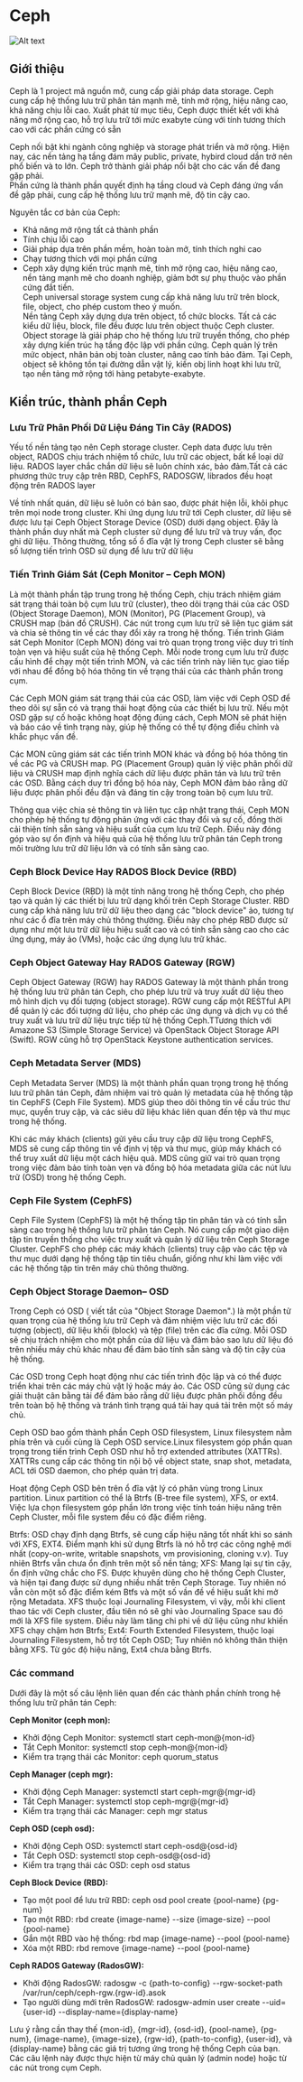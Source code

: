 # Ceph
![Alt text](/Picture/Storage/cephh.png)
## Giới thiệu
Ceph là 1 project mã nguồn mở, cung cấp giải pháp data storage. Ceph cung cấp hệ thống lưu trữ phân tán mạnh mẽ, tính mở rộng, hiệu năng cao, khả năng chịu lỗi cao. Xuất phát từ mục tiêu, Ceph được thiết kết với khả năng mở rộng cao, hỗ trợ lưu trữ tới mức exabyte cùng với tính tương thích cao với các phần cứng có sẵn  

Ceph nối bật khi ngành công nghiệp và storage phát triển và mở rộng. Hiện nay, các nền tảng hạ tầng đám mây public, private, hybird cloud dần trở nên phổ biến và to lớn. Ceph trở thành giải pháp nổi bật cho các vấn đề đang gặp phải.        
Phần cứng là thành phần quyết định hạ tầng cloud và Ceph đáng ứng vấn đề gặp phải, cung cấp hệ thống lưu trữ mạnh mẽ, độ tin cậy cao.      

Nguyên tắc cơ bản của Ceph:         
- Khả năng mở rộng tất cả thành phần      
- Tính chịu lỗi cao       
- Giải pháp dựa trên phần mềm, hoàn toàn mở, tính thích nghi cao      
- Chạy tương thích với mọi phần cứng      
- Ceph xây dựng kiến trúc mạnh mẽ, tính mở rộng cao, hiệu năng cao, nền tảng mạnh mẽ cho doanh nghiệp, giảm bớt sự phụ thuộc vào phần cứng đắt tiền.      
Ceph universal storage system cung cấp khả năng lưu trữ trên block, file, object, cho phép custom theo ý muốn.      
Nền tảng Ceph xây dựng dựa trên object, tổ chức blocks. Tất cả các kiểu dữ liệu, block, file đều được lưu trên object thuộc Ceph cluster. Object storage là giải pháp cho hệ thống lưu trữ truyền thống, cho phép xây dựng kiến trúc hạ tầng độc lập với phần cứng. Ceph quản lý trên mức object, nhân bản obj toàn cluster, nâng cao tính bảo đảm. Tại Ceph, object sẽ không tồn tại đường dẫn vật lý, kiến obj linh hoạt khi lưu trữ, tạo nền tảng mở rộng tới hàng petabyte-exabyte.     


## Kiển trúc, thành phần Ceph

### Lưu Trữ Phân Phối Dữ Liệu Đáng Tin Cây (RADOS)

Yếu tố nền tảng tạo nên Ceph storage cluster. Ceph data được lưu trên object, RADOS chịu trách nhiệm tổ chức, lưu trữ các object, bất kể loại dữ liệu. RADOS layer chắc chắn dữ liệu sẽ luôn chính xác, bảo đảm.Tất cả các phương thức truy cập trên RBD, CephFS, RADOSGW, librados đều hoạt động trên RADOS layer

Về tính nhất quán, dữ liệu sẽ luôn có bản sao, được phát hiện lỗi, khôi phục trên mọi node trong cluster. Khi ứng dụng lưu trữ tới Ceph cluster, dữ liệu sẽ được lưu tại Ceph Object Storage Device (OSD) dưới dạng object. Đây là thành phần duy nhất mà Ceph cluster sử dụng để lưu trữ và truy vấn, đọc ghi dữ liệu. Thông thường, tổng số ổ đĩa vật lý trong Ceph cluster sẽ bằng số lượng tiến trình OSD sử dụng để lưu trữ dữ liệu

### Tiến Trình Giám Sát (Ceph Monitor – Ceph MON)

Là một thành phần tập trung trong hệ thống Ceph, chịu trách nhiệm giám sát trạng thái toàn bộ cụm lưu trữ (cluster), theo dõi trạng thái của các OSD (Object Storage Daemon), MON (Monitor), PG (Placement Group), và CRUSH map (bản đồ CRUSH). Các nút trong cụm lưu trữ sẽ liên tục giám sát và chia sẻ thông tin về các thay đổi xảy ra trong hệ thống.
Tiến trình Giám sát Ceph Monitor (Ceph MON) đóng vai trò quan trọng trong việc duy trì tính toàn vẹn và hiệu suất của hệ thống Ceph. Mỗi node trong cụm lưu trữ được cấu hình để chạy một tiến trình MON, và các tiến trình này liên tục giao tiếp với nhau để đồng bộ hóa thông tin về trạng thái của các thành phần trong cụm.

Các Ceph MON giám sát trạng thái của các OSD, làm việc với Ceph OSD để theo dõi sự sẵn có và trạng thái hoạt động của các thiết bị lưu trữ. Nếu một OSD gặp sự cố hoặc không hoạt động đúng cách, Ceph MON sẽ phát hiện và báo cáo về tình trạng này, giúp hệ thống có thể tự động điều chỉnh và khắc phục vấn đề.

Các MON cũng giám sát các tiến trình MON khác và đồng bộ hóa thông tin về các PG và CRUSH map. PG (Placement Group) quản lý việc phân phối dữ liệu và CRUSH map định nghĩa cách dữ liệu được phân tán và lưu trữ trên các OSD. Bằng cách duy trì đồng bộ hóa này, Ceph MON đảm bảo rằng dữ liệu được phân phối đều đặn và đáng tin cậy trong toàn bộ cụm lưu trữ.

Thông qua việc chia sẻ thông tin và liên tục cập nhật trạng thái, Ceph MON cho phép hệ thống tự động phản ứng với các thay đổi và sự cố, đồng thời cải thiện tính sẵn sàng và hiệu suất của cụm lưu trữ Ceph. Điều này đóng góp vào sự ổn định và hiệu quả của hệ thống lưu trữ phân tán Ceph trong môi trường lưu trữ dữ liệu lớn và có tính sẵn sàng cao.

### Ceph Block Device Hay RADOS Block Device (RBD)

Ceph Block Device (RBD) là một tính năng trong hệ thống Ceph, cho phép tạo và quản lý các thiết bị lưu trữ dạng khối trên Ceph Storage Cluster. RBD cung cấp khả năng lưu trữ dữ liệu theo dạng các "block device" ảo, tương tự như các ổ đĩa trên máy chủ thông thường. Điều này cho phép RBD được sử dụng như một lưu trữ dữ liệu hiệu suất cao và có tính sẵn sàng cao cho các ứng dụng, máy ảo (VMs), hoặc các ứng dụng lưu trữ khác.

### Ceph Object Gateway Hay RADOS Gateway (RGW)

Ceph Object Gateway (RGW) hay RADOS Gateway là một thành phần trong hệ thống lưu trữ phân tán Ceph, cho phép lưu trữ và truy xuất dữ liệu theo mô hình dịch vụ đối tượng (object storage). RGW cung cấp một RESTful API để quản lý các đối tượng dữ liệu, cho phép các ứng dụng và dịch vụ có thể truy xuất và lưu trữ dữ liệu trực tiếp từ hệ thống Ceph.TTương thích với Amazone S3 (Simple Storage Service) và OpenStack Object Storage API (Swift). RGW cũng hỗ trợ OpenStack Keystone authentication services.

### Ceph Metadata Server (MDS)
Ceph Metadata Server (MDS) là một thành phần quan trọng trong hệ thống lưu trữ phân tán Ceph, đảm nhiệm vai trò quản lý metadata của hệ thống tập tin CephFS (Ceph File System). MDS giúp theo dõi thông tin về cấu trúc thư mục, quyền truy cập, và các siêu dữ liệu khác liên quan đến tệp và thư mục trong hệ thống.

Khi các máy khách (clients) gửi yêu cầu truy cập dữ liệu trong CephFS, MDS sẽ cung cấp thông tin về định vị tệp và thư mục, giúp máy khách có thể truy xuất dữ liệu một cách hiệu quả. MDS cũng giữ vai trò quan trọng trong việc đảm bảo tính toàn vẹn và đồng bộ hóa metadata giữa các nút lưu trữ (OSD) trong hệ thống Ceph.

### Ceph File System (CephFS)
Ceph File System (CephFS) là một hệ thống tập tin phân tán và có tính sẵn sàng cao trong hệ thống lưu trữ phân tán Ceph. Nó cung cấp một giao diện tập tin truyền thống cho việc truy xuất và quản lý dữ liệu trên Ceph Storage Cluster. CephFS cho phép các máy khách (clients) truy cập vào các tệp và thư mục dưới dạng hệ thống tập tin tiêu chuẩn, giống như khi làm việc với các hệ thống tập tin trên máy chủ thông thường.

### Ceph Object Storage Daemon– OSD
Trong Ceph có OSD ( viết tắt của "Object Storage Daemon".) là một phần tử quan trọng của hệ thống lưu trữ Ceph và đảm nhiệm việc lưu trữ các đối tượng (object), dữ liệu khối (block) và tệp (file) trên các đĩa cứng. Mỗi OSD sẽ chịu trách nhiệm cho một phần của dữ liệu và đảm bảo sao lưu dữ liệu đó trên nhiều máy chủ khác nhau để đảm bảo tính sẵn sàng và độ tin cậy của hệ thống.

Các OSD trong Ceph hoạt động như các tiến trình độc lập và có thể được triển khai trên các máy chủ vật lý hoặc máy ảo. Các OSD cũng sử dụng các giải thuật cân bằng tải để đảm bảo rằng dữ liệu được phân phối đồng đều trên toàn bộ hệ thống và tránh tình trạng quá tải hay quá tải trên một số máy chủ.

Ceph OSD bao gồm thành phần Ceph OSD filesystem, Linux filesystem nằm phía trên và cuối cùng là Ceph OSD service.Linux filesystem góp phần quan trọng trong tiến trình Ceph OSD như hỗ trợ extended attributes (XATTRs). XATTRs cung cấp các thông tin nội bộ về object state, snap shot, metadata, ACL tới OSD daemon, cho phép quản trị data.

Hoạt động Ceph OSD bên trên ổ đĩa vật lý có phân vùng trong Linux partition. Linux partition có thể là Btrfs (B-tree file system), XFS, or ext4. Việc lựa chọn filesystem góp phần lớn trong việc tính toán hiệu năng trên Ceph Cluster, mỗi file system đều có đặc điểm riêng.

Btrfs: OSD chạy định dạng Btrfs, sẽ cung cấp hiệu năng tốt nhất khi so sánh với XFS, EXT4. Điểm mạnh khi sử dụng Btrfs là nó hỗ trợ các công nghệ mới nhất (copy-on-write, writable snapshots, vm provisioning, cloning v.v). Tuy nhiên Btrfs vẫn chưa ổn định trên một số nền tảng;
XFS: Mang lại sự tin cậy, ổn định vững chắc cho FS. Được khuyên dùng cho hệ thống Ceph Cluster, và hiện tại đang được sử dụng nhiều nhất trên Ceph Storage. Tuy nhiên nó vẫn còn một số đặc điểm kém Btfs và một số vần đề về hiệu suất khi mở rộng Metadata.
XFS thuộc loại Journaling Filesystem, vì vậy, mỗi khi client thao tác với Ceph cluster, đầu tiên nó sẽ ghi vào Journaling Space sau đó mới là XFS file system. Điều này làm tăng chi phi về dữ liệu cũng như khiến XFS chạy chậm hơn Btrfs;
Ext4: Fourth Extended Filesystem, thuộc loại Journaling Filesystem, hỗ trợ tốt Ceph OSD; Tuy nhiên nó không thân thiện bằng XFS. Từ góc độ hiệu năng, Ext4 chưa bằng Btrfs.

### Các command 
Dưới đây là một số câu lệnh liên quan đến các thành phần chính trong hệ thống lưu trữ phân tán Ceph:

**Ceph Monitor (ceph mon):**

- Khởi động Ceph Monitor: systemctl start ceph-mon@{mon-id}
- Tắt Ceph Monitor: systemctl stop ceph-mon@{mon-id}
- Kiểm tra trạng thái các Monitor: ceph quorum_status
  
**Ceph Manager (ceph mgr):**

- Khởi động Ceph Manager: systemctl start ceph-mgr@{mgr-id}
- Tắt Ceph Manager: systemctl stop ceph-mgr@{mgr-id}
- Kiểm tra trạng thái các Manager: ceph mgr status

**Ceph OSD (ceph osd):**

- Khởi động Ceph OSD: systemctl start ceph-osd@{osd-id}
- Tắt Ceph OSD: systemctl stop ceph-osd@{osd-id}
- Kiểm tra trạng thái các OSD: ceph osd status

**Ceph Block Device (RBD):**

- Tạo một pool để lưu trữ RBD: ceph osd pool create {pool-name} {pg-num}
- Tạo một RBD: rbd create {image-name} --size {image-size} --pool {pool-name}
- Gắn một RBD vào hệ thống: rbd map {image-name} --pool {pool-name}
- Xóa một RBD: rbd remove {image-name} --pool {pool-name}

**Ceph RADOS Gateway (RadosGW):**

- Khởi động RadosGW: radosgw -c {path-to-config} --rgw-socket-path /var/run/ceph/ceph-rgw.{rgw-id}.asok
- Tạo người dùng mới trên RadosGW: radosgw-admin user create --uid={user-id} --display-name={display-name}

Lưu ý rằng cần thay thế {mon-id}, {mgr-id}, {osd-id}, {pool-name}, {pg-num}, {image-name}, {image-size}, {rgw-id}, {path-to-config}, {user-id}, và {display-name} bằng các giá trị tương ứng trong hệ thống Ceph của bạn. Các câu lệnh này được thực hiện từ máy chủ quản lý (admin node) hoặc từ các nút trong cụm Ceph.